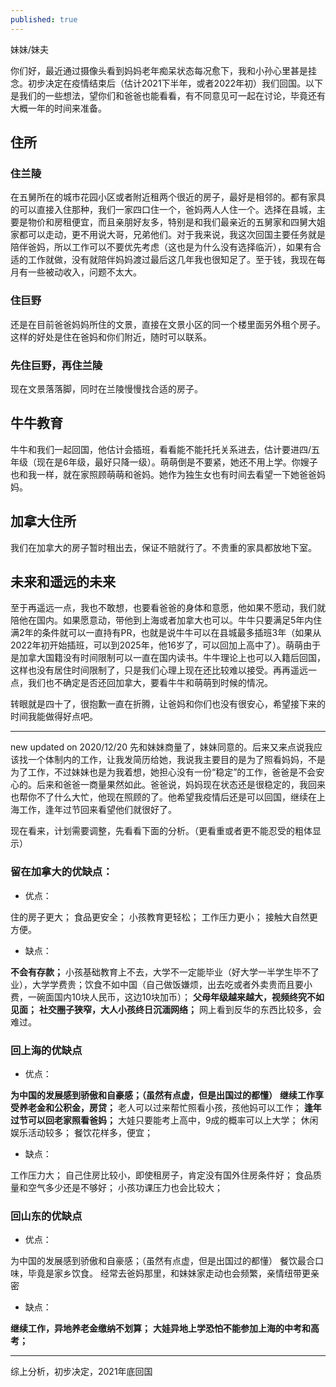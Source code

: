 ```yaml
---
published: true
---
```


妹妹/妹夫

你们好，最近通过摄像头看到妈妈老年痴呆状态每况愈下，我和小孙心里甚是挂念。初步决定在疫情结束后（估计2021下半年，或者2022年初）我们回国。以下是我们的一些想法，望你们和爸爸也能看看，有不同意见可一起在讨论，毕竟还有大概一年的时间来准备。

## 住所

### 住兰陵

在五舅所在的城市花园小区或者附近租两个很近的房子，最好是相邻的。都有家具的可以直接入住那种，我们一家四口住一个，爸妈两人人住一个。选择在县城，主要是物价和房租便宜，而且亲朋好友多，特别是和我们最亲近的五舅家和四舅大姐家都可以走动，更不用说大哥，兄弟他们。对于我来说，我这次回国主要任务就是陪伴爸妈，所以工作可以不要优先考虑（这也是为什么没有选择临沂），如果有合适的工作就做，没有就陪伴妈妈渡过最后这几年我也很知足了。至于钱，我现在每月有一些被动收入，问题不太大。

### 住巨野

还是在目前爸爸妈妈所住的文景，直接在文景小区的同一个楼里面另外租个房子。这样的好处是住在爸妈和你们附近，随时可以联系。

### 先住巨野，再住兰陵

现在文景落落脚，同时在兰陵慢慢找合适的房子。

## 牛牛教育

牛牛和我们一起回国，他估计会插班，看看能不能托托关系进去，估计要进四/五年级（现在是6年级，最好只降一级）。萌萌倒是不要紧，她还不用上学。你嫂子也和我一样，就在家照顾萌萌和爸妈。她作为独生女也有时间去看望一下她爸爸妈妈。

## 加拿大住所

我们在加拿大的房子暂时租出去，保证不赔就行了。不贵重的家具都放地下室。

## 未来和遥远的未来

至于再遥远一点，我也不敢想，也要看爸爸的身体和意愿，他如果不愿动，我们就陪他在国内。如果愿意动，带他到上海或者加拿大也可以。牛牛只要满足5年内住满2年的条件就可以一直持有PR，也就是说牛牛可以在县城最多插班3年（如果从2022年初开始插班，可以到2025年，他16岁了，可以回加上高中了）。萌萌由于是加拿大国籍没有时间限制可以一直在国内读书。牛牛理论上也可以入籍后回国，这样也没有居住时间限制了，只是我们心理上现在还比较难以接受。再再遥远一点，我们也不确定是否还回加拿大，要看牛牛和萌萌到时候的情况。


转眼就是四十了，很抱歉一直在折腾，让爸妈和你们也没有很安心，希望接下来的时间我能做得好点吧。

------

new updated on 2020/12/20
先和妹妹商量了，妹妹同意的。后来又来点说我应该找一个体制内的工作，让我发简历给她，我说我主要目的是为了照看妈妈，不是为了工作，不过妹妹也是为我着想，她担心没有一份“稳定”的工作，爸爸是不会安心的。后来和爸爸一商量果然如此。爸爸说，妈妈现在状态还是很稳定的，我回来也帮你不了什么大忙，他现在照顾的了。他希望我疫情后还是可以回国，继续在上海工作，逢年过节回来看望他们就很好了。

现在看来，计划需要调整，先看看下面的分析。（更看重或者更不能忍受的粗体显示）

### 留在加拿大的优缺点：

* 优点：

住的房子更大；
食品更安全；
小孩教育更轻松；
工作压力更小；
接触大自然更方便。

* 缺点：

**不会有存款；**
小孩基础教育上不去，大学不一定能毕业（好大学一半学生毕不了业），大学学费贵；饮食不如中国（自己做饭嫌烦，出去吃或者外卖贵而且要小费，一碗面国内10块人民币，这边10块加币）；
**父母年级越来越大，视频终究不如见面；**
**社交圈子狭窄，大人小孩终日沉湎网络；**
网上看到反华的东西比较多，会难过。


### 回上海的优缺点

* 优点：

**为中国的发展感到骄傲和自豪感；（虽然有点虚，但是出国过的都懂）**
**继续工作享受养老金和公积金，房贷；**
老人可以过来帮忙照看小孩，孩他妈可以工作；
**逢年过节可以回老家照看爸妈；**
大娃只要能考上高中，9成的概率可以上大学；
休闲娱乐活动较多；
餐饮花样多，便宜；

* 缺点：

工作压力大；
自己住房比较小，即使租房子，肯定没有国外住房条件好；
食品质量和空气多少还是不够好；
小孩功课压力也会比较大；

### 回山东的优缺点

* 优点：

为中国的发展感到骄傲和自豪感；（虽然有点虚，但是出国过的都懂）
餐饮最合口味，毕竟是家乡饮食。
经常去爸妈那里，和妹妹家走动也会频繁，亲情纽带更亲密

* 缺点：

**继续工作，异地养老金缴纳不划算；**
**大娃异地上学恐怕不能参加上海的中考和高考；**

-----

综上分析，初步决定，2021年底回国

